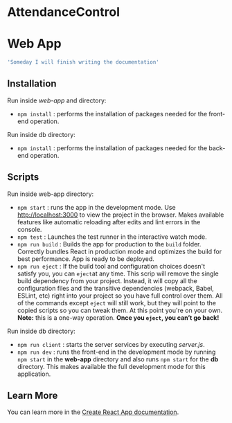# AttendanceControl
# Web App

```sh
'Someday I will finish writing the documentation'
```

## Installation
Run inside *web-app* and directory:
- `npm install` : performs the installation of packages needed for the front-end operation.

Run inside db directory:
- `npm install` : performs the installation of packages needed for the back-end operation.


## Scripts
Run inside web-app directory:
- `npm start` : runs the app in the development mode. Use [http://localhost:3000](http://localhost:3000) to view the project in the browser. Makes available features like automatic reloading after edits and lint errors in the console.
- `npm test` : Launches the test runner in the interactive watch mode.
- `npm run build` : Builds the app for production to the `build` folder. Correctly bundles React in production mode and optimizes the build for best performance. App is ready to be deployed.
- `npm run eject` : If the build tool and configuration choices doesn't satisfy you, you can `eject`at any time. This scrip will remove the single build dependency from your project. Instead, it will copy all the configuration files and the transitive dependencies (webpack, Babel, ESLint, etc) right into your project so you have full control over them. All of the commands except `eject` will still work, but they will point to the copied scripts so you can tweak them. At this point you're on your own. **Note:** this is a one-way operation. **Once you `eject`, you can’t go back!**

Run inside db directory:
- `npm run client` : starts the server services by executing *server.js*.
- `npm run dev` : runs the front-end in the development mode by running `npm start` in the **web-app** directory and also runs `npm start` for the **db** directory. This makes available the full development mode for this application.


## Learn More
You can learn more in the [Create React App documentation](https://facebook.github.io/create-react-app/docs/getting-started).
